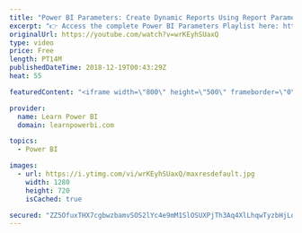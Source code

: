 ```yaml
---
title: "Power BI Parameters: Create Dynamic Reports Using Report Parameters"
excerpt: "👉 Access the complete Power BI Parameters Playlist here: https://www.youtube.com/watch?v=wrKEyhSUaxQ&list=PL7GQQXV5Z8ecKZvJeX4S6mw-ov3tD2-lW&index=2 👉 Build Financial Dashboard Step-by-Step https://www.youtube.com/watch?v=1WQ2cayxjTo&index=3&list=PL7GQQXV5Z8efbHd_ITKTALtncsqhBAqZt 👉 Download Power"
originalUrl: https://youtube.com/watch?v=wrKEyhSUaxQ
type: video
price: Free
length: PT14M
publishedDateTime: 2018-12-19T00:43:29Z
heat: 55

featuredContent: "<iframe width=\"800\" height=\"500\" frameborder=\"0\" src=\"https://www.youtube.com/embed/wrKEyhSUaxQ\" allow=\"accelerometer; autoplay; encrypted-media; gyroscope; picture-in-picture\" allowfullscreen></iframe>"

provider:
  name: Learn Power BI
  domain: learnpowerbi.com

topics:
  - Power BI

images:
  - url: https://i.ytimg.com/vi/wrKEyhSUaxQ/maxresdefault.jpg
    width: 1280
    height: 720
    isCached: true

secured: "ZZ5OfuxTHX7cgbwzbamvSOS2lYc4e9mM1SlOSUXPjTh3Aq4XlLhqwTyzbHjLqgFM/Hr/JHrjWaJGVU6dgegFZZUeG01ufFMNCGDwxATxREj6CURUTYwreKbQM/OvUdhwruLgBuhdlVU+e/Qk7fPQcIyZOHUuw1jqF7xeRMsND931xO18684Bh0dIy0EOB+iOpVVzfMqq/OZABvR8yG297ac9DPIibHOuTKf/te96U16wS4vL78pqyhi00w/NmErVDYQe6Kz4CbvVoQUsTJhAHrqB0v/r10dFvZdSz6T3gdedbDhp6Ij0ddjENsDZEBSxDquzvnbBc/pD5ALqwy78AhNwntiU2DmY62XDlZn0XpuEg6KwFxF8XdAWWL985ciZeLmApO+zrq0SuXGAFrdU7XKPdlWwNOvDWTJVwBjwmmo=;vfLQd4COtsxnxDUIj42Cow=="
---
```


